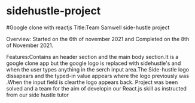 # sidehustle-project
#Google clone with reactjs
Title:Team Samwell side-hustle project

Overview: Started on the 6th of november 2021 and Completed on the 8th of November 2021.

Features:Contains an header section and the main body section.It is a google clone app but the google logo is replaced with sidehustle's and when the user types anything in the
serch input area.The Side-hustle logo dissapears and the typed-in value appears where the logo previously was .When the input field is clearthe logo appears back.
Project was been solved and a team for the aim of developin our React.js skill as instructed from our side hustle tutor




